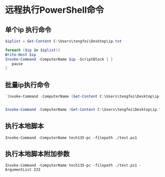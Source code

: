 # 远程执行PowerShell命令

## 单个ip 执行命令
```powershell
$iplist = Get-Content C:\Users\tengfei\Desktop\ip.txt

foreach ($ip in $iplist){
Write-Host $ip
Invoke-Command -ComputerName $ip -ScriptBlock { }
   pause
} 
```



## 批量ip执行命令

```powershell
`Invoke-Command -ComputerName (Get-Content C:\Users\tengfei\Desktop\ip.txt) -ScriptBlock { (write-Host $env:computername) -add  ()}`


Invoke-Command -ComputerName (Get-Content C:\Users\tengfei\Desktop\ip.txt) -ScriptBlock {Get-Volume  -add  write-Host $env:computername}
```

## 执行本地脚本

`Invoke-Command -ComputerName tech135-pc -filepath ./test.ps1 `

## 执行本地脚本附加参数

`Invoke-Command -ComputerName tech135-pc -filepath ./test.ps1 -ArgumentList 233 `